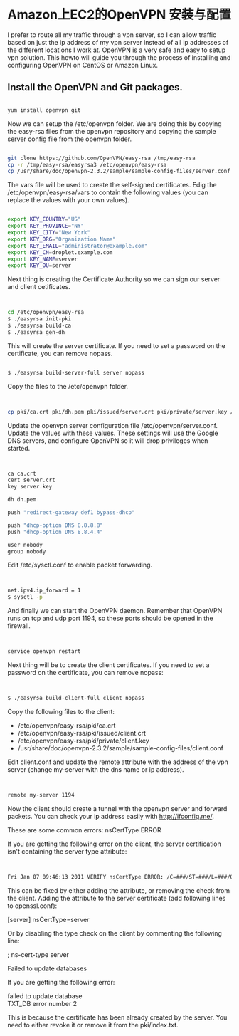 # Amazon上EC2的OpenVPN 安装与配置


I prefer to route all my traffic through a vpn server, so I can allow traffic based on just the ip address of my vpn server instead of all ip addresses of the different locations I work at. OpenVPN is a very safe and easy to setup vpn solution. This howto will guide you through the process of installing and configuring OpenVPN on CentOS or Amazon Linux.

## Install the OpenVPN and Git packages.

```bash

yum install openvpn git  

```

Now we can setup the /etc/openvpn folder. We are doing this by copying the easy-rsa files from the openvpn repository and copying the sample server config file from the openvpn folder.

```bash

git clone https://github.com/OpenVPN/easy-rsa /tmp/easy-rsa  
cp -r /tmp/easy-rsa/easyrsa3 /etc/openvpn/easy-rsa  
cp /usr/share/doc/openvpn-2.3.2/sample/sample-config-files/server.conf /etc/openvpn/  

```


The vars file will be used to create the self-signed certificates. Edig the /etc/openvpn/easy-rsa/vars to contain the following values (you can replace the values with your own values).

```bash

export KEY_COUNTRY="US"  
export KEY_PROVINCE="NY"  
export KEY_CITY="New York"  
export KEY_ORG="Organization Name"  
export KEY_EMAIL="administrator@example.com"  
export KEY_CN=droplet.example.com  
export KEY_NAME=server  
export KEY_OU=server  

```


Next thing is creating the Certificate Authority so we can sign our server and client cetificates.

```bash


cd /etc/openvpn/easy-rsa  
$ ./easyrsa init-pki
$ ./easyrsa build-ca
$ ./easyrsa gen-dh

```

This will create the server certificate. If you need to set a password on the certificate, you can remove nopass.

```bash

$ ./easyrsa build-server-full server nopass

```
Copy the files to the /etc/openvpn folder.

```bash


cp pki/ca.crt pki/dh.pem pki/issued/server.crt pki/private/server.key /etc/openvpn/  

```

Update the openvpn server configuration file /etc/openvpn/server.conf. Update the values with these values. These settings will use the Google DNS servers, and configure OpenVPN so it will drop privileges when started.

```bash


ca ca.crt  
cert server.crt  
key server.key 

dh dh.pem

push "redirect-gateway def1 bypass-dhcp"

push "dhcp-option DNS 8.8.8.8"  
push "dhcp-option DNS 8.8.4.4"

user nobody  
group nobody  

```

Edit /etc/sysctl.conf to enable packet forwarding.

```bash


net.ipv4.ip_forward = 1  
$ sysctl -p

```

And finally we can start the OpenVPN daemon. Remember that OpenVPN runs on tcp and udp port 1194, so these ports should be opened in the firewall.

```bash


service openvpn restart  

```

Next thing will be to create the client certificates. If you need to set a password on the certificate, you can remove nopass:

```bash


$ ./easyrsa build-client-full client nopass

```
Copy the following files to the client:

*    /etc/openvpn/easy-rsa/pki/ca.crt
*    /etc/openvpn/easy-rsa/pki/issued/client.crt
*    /etc/openvpn/easy-rsa/pki/private/client.key
*    /usr/share/doc/openvpn-2.3.2/sample/sample-config-files/client.conf



Edit client.conf and update the remote attribute with the address of the vpn server (change my-server with the dns name or ip address).

```bash


remote my-server 1194  

```

Now the client should create a tunnel with the openvpn server and forward packets. You can check your ip address easily with http://ifconfig.me/.

These are some common errors:
nsCertType ERROR

If you are getting the following error on the client, the server certification isn't containing the server type attribute:

```bash


Fri Jan 07 09:46:13 2011 VERIFY nsCertType ERROR: /C=###/ST=###/L=###/O=###/emailAddress=###@###.com/CN=###, require nsCertType=SERVER  

```

This can be fixed by either adding the attribute, or removing the check from the client. Adding the attribute to the server certificate (add following lines to openssl.conf):

[server]
nsCertType=server  

Or by disabling the type check on the client by commenting the following line:

; ns-cert-type server

Failed to update databases

If you are getting the following error:

failed to update database  
TXT_DB error number 2  

This is because the certificate has been already created by the server. You need to either revoke it or remove it from the pki/index.txt.
